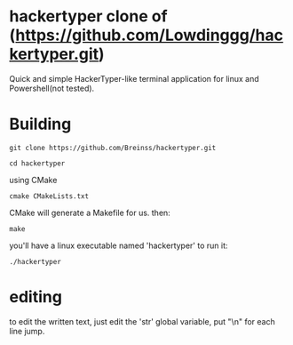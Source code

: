 # hackertyper clone of (https://github.com/Lowdinggg/hackertyper.git)
Quick and simple HackerTyper-like terminal application for linux and Powershell(not tested).

# Building
```
git clone https://github.com/Breinss/hackertyper.git
```
```
cd hackertyper
```
using CMake
```
cmake CMakeLists.txt
```
CMake will generate a Makefile for us.
then: 
```
make
```
you'll have a linux executable named 'hackertyper'
to run it: 
```
./hackertyper
```
# editing
to edit the written text, just edit the 'str' global variable, put "\n" for each line jump.
